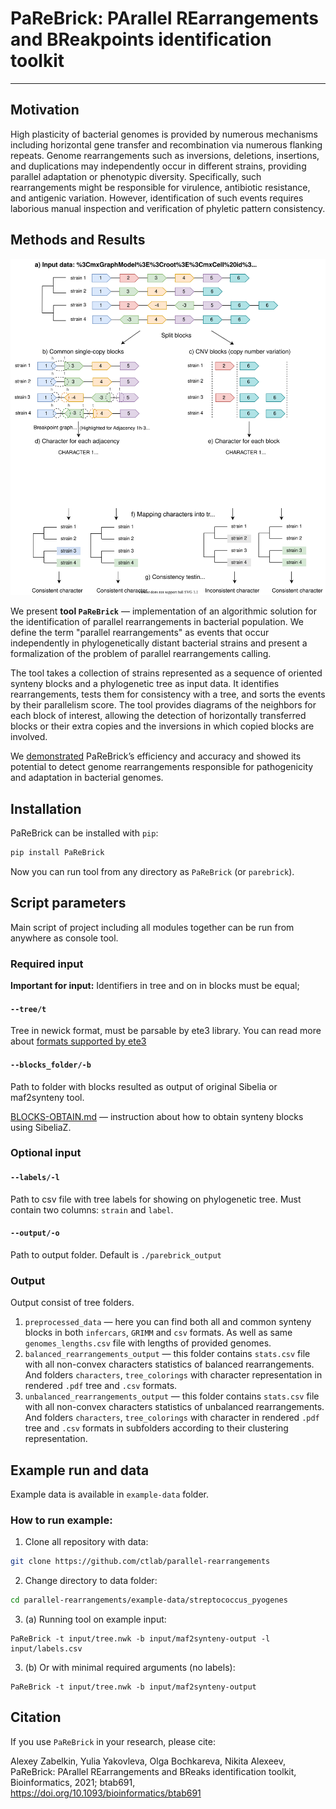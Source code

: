 # PaReBrick: PArallel REarrangements and BReakpoints identification toolkit

---
## Motivation
High plasticity of bacterial genomes is provided by numerous mechanisms including horizontal gene transfer and recombination via numerous flanking repeats. 
Genome rearrangements such as inversions, deletions, insertions, and duplications may independently occur in different strains, providing parallel adaptation or phenotypic diversity. 
Specifically, such rearrangements might be responsible for virulence, antibiotic resistance, and antigenic variation. 
However, identification of such events requires laborious manual inspection and verification of phyletic pattern consistency.

## Methods and Results

![Pipeline of tool](figs/pipeline.svg)

We present **tool `PaReBrick`** — implementation of an algorithmic solution for the identification of parallel rearrangements in bacterial population.
We define the term "parallel rearrangements" as events that occur independently in phylogenetically distant bacterial strains and present a formalization of the problem of parallel rearrangements calling.

The tool takes a collection of strains represented as a sequence of oriented synteny blocks and a phylogenetic tree as input data. 
It identifies rearrangements, tests them for consistency with a tree, and sorts the events by their parallelism score. 
The tool provides diagrams of the neighbors for each block of interest, allowing the detection of horizontally transferred blocks or their extra copies and the inversions in which copied blocks are involved.

We [demonstrated](https://doi.org/10.1093/bioinformatics/btab691) PaReBrick’s efficiency and accuracy and showed its potential to detect genome rearrangements responsible for pathogenicity and adaptation in bacterial genomes.

## Installation 

PaReBrick can be installed with `pip`:

```bash
pip install PaReBrick
```

Now you can run tool from any directory as `PaReBrick` (or `parebrick`).


## Script parameters
Main script of project including all modules together can be run from anywhere as console tool.

### Required input

**Important for input:** Identifiers in tree and on in blocks must be equal;

#### `--tree/t`
Tree in newick format, must be parsable by ete3 library.
You can read more about [formats supported by ete3](http://etetoolkit.org/docs/latest/tutorial/tutorial_trees.html#reading-and-writing-newick-trees)

#### `--blocks_folder/-b`
Path to folder with blocks resulted as output of original Sibelia or maf2synteny tool.

[BLOCKS-OBTAIN.md](BLOCKS-OBTAIN.md) — instruction about how to obtain synteny blocks using SibeliaZ.

### Optional input

#### `--labels/-l`
Path to csv file with tree labels for showing on phylogenetic tree. 
Must contain two columns: `strain` and `label`.

#### `--output/-o`
Path to output folder.
Default is `./parebrick_output`

### Output
Output consist of tree folders.
1. `preprocessed_data` — 
here you can find both all and common synteny blocks in both `infercars`, `GRIMM` and `csv` formats.
As well as same `genomes_lengths.csv` file with lengths of provided genomes.
2. `balanced_rearrangements_output` — this folder contains `stats.csv` file with all non-convex characters statistics of balanced rearrangements. 
And folders `characters`, `tree_colorings` with character representation in rendered `.pdf` tree and `.csv` formats.
3. `unbalanced_rearrangements_output` — this folder contains `stats.csv` file with all non-convex characters statistics of unbalanced rearrangements. 
And folders `characters`, `tree_colorings` with character in rendered `.pdf` tree and `.csv` formats in subfolders according to their clustering representation.


## Example run and data
Example data is available in `example-data` folder.

### How to run example:
1. Clone all repository with data:
```bash
git clone https://github.com/ctlab/parallel-rearrangements
```

2. Change directory to data folder:
```bash
cd parallel-rearrangements/example-data/streptococcus_pyogenes
```

3. (a) Running tool on example input:
```
PaReBrick -t input/tree.nwk -b input/maf2synteny-output -l input/labels.csv
```

3. (b) Or with minimal required arguments (no labels):
```
PaReBrick -t input/tree.nwk -b input/maf2synteny-output
```

## Citation

If you use `PaReBrick` in your research, please cite:

Alexey Zabelkin, Yulia Yakovleva, Olga Bochkareva, Nikita Alexeev, PaReBrick: PArallel REarrangements and BReaks identification toolkit, Bioinformatics, 2021; btab691, https://doi.org/10.1093/bioinformatics/btab691 
